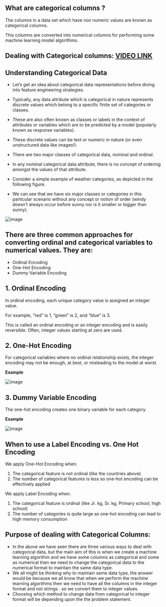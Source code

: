 ## What are categorical columns ?

The columns in a data set which have non numeric values are known as categorical columns.

This columns are converted into numerical columns for performing some machine learning model algorithms.

## Dealing with Categorical columns: [VIDEO LINK](https://drive.google.com/file/d/1p4bPYE_dNoW72AtvZig_kUzT05rgYqCe/view?usp=sharing)

## Understanding Categorical Data

- Let’s get an idea about categorical data representations before diving into feature engineering strategies. 
- Typically, any data attribute which is categorical in nature represents discrete values which belong to a specific finite set of categories or classes. 
- These are also often known as classes or labels in the context of attributes or variables which are to be predicted by a model (popularly known as response variables). 
- These discrete values can be text or numeric in nature (or even unstructured data like images!). 
- There are two major classes of categorical data, nominal and ordinal.

- In any nominal categorical data attribute, there is no concept of ordering amongst the values of that attribute. 
- Consider a simple example of weather categories, as depicted in the following figure. 
- We can see that we have six major classes or categories in this particular scenario without any concept or notion of order (windy doesn’t always occur before sunny nor is it smaller or bigger than sunny).

![image](https://user-images.githubusercontent.com/63282184/134946290-0bd45d62-97fb-4b98-a6dd-a38a4db39b79.png)


## There are three common approaches for converting ordinal and categorical variables to numerical values. They are:

- Ordinal Encoding
- One-Hot Encoding
- Dummy Variable Encoding

## 1. Ordinal Encoding

In ordinal encoding, each unique category value is assigned an integer value.

For example, “red” is 1, “green” is 2, and “blue” is 3.

This is called an ordinal encoding or an integer encoding and is easily reversible. Often, integer values starting at zero are used.

## 2. One-Hot Encoding

For categorical variables where no ordinal relationship exists, the integer encoding may not be enough, at best, or misleading to the model at worst.

**Example**

![image](https://user-images.githubusercontent.com/63282184/134809871-80b62928-f507-4c23-aac8-31d524d9c139.png)

## 3. Dummy Variable Encoding

The one-hot encoding creates one binary variable for each category.


**Example**

![image](https://user-images.githubusercontent.com/63282184/134809902-75c102e1-223e-43c7-a458-54b2258ee209.png)


## When to use a Label Encoding vs. One Hot Encoding

We apply One-Hot Encoding when:
1. The categorical feature is not ordinal (like the countries above)
2. The number of categorical features is less so one-hot encoding can be effectively applied

We apply Label Encoding when:
1. The categorical feature is ordinal (like Jr. kg, Sr. kg, Primary school, high school)
2. The number of categories is quite large as one-hot encoding can lead to high memory consumption


## Purpose of dealing with Categorical Columns:

- In the above we have seen there are three various ways to deal with categorical data, but the main aim of this is when we create a machine learning algorithm and we have some columns as categorical and some as numerical then we need to change the categorical data to the numerical format to maintain the same data type.
- We all might be thinking why to maintain same data type, the answer would be because we all know that when we perform the machine learning algorithms then we need to have all the columns in the integer format and not strings . so we convert them to integer values.
- Choosing which method to change data from categorical to integer format will be depending upon the the problem statement.

